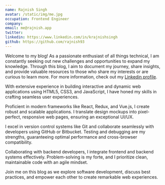 ```yaml
---
name: Rajnish Singh
avatar: /static/img/me.jpg
occupation: Frontend Engineer
company:
email: me@rajnish.app
twitter:
linkedin: https://www.linkedin.com/in/krajnishsingh
github: https://github.com/rajnish93
---
```


Welcome to my blog! As a passionate enthusiast of all things technical, I am constantly seeking out new challenges and opportunities to expand my knowledge. Through this blog, I aim to document my journey, share insights, and provide valuable resources to those who share my interests or are curious to learn more. For more information, check
out my [Linkedin profile](https://www.linkedin.com/in/krajnishsingh).

With extensive experience in building interactive and dynamic web applications using HTML5, CSS3, and JavaScript, I have honed my skills in crafting seamless user experiences.

Proficient in modern frameworks like React, Redux, and Vue.js, I create robust and scalable applications. I translate design mockups into pixel-perfect, responsive web pages, ensuring an exceptional UI/UX.

I excel in version control systems like Git and collaborate seamlessly with developers using GitHub or Bitbucket. Testing and debugging are my strengths, guaranteeing optimal performance and cross-browser compatibility.

Collaborating with backend developers, I integrate frontend and backend systems effectively. Problem-solving is my forte, and I prioritize clean, maintainable code with an agile mindset.

Join me on this blog as we explore software development, discuss best practices, and empower each other to create remarkable web experiences.
